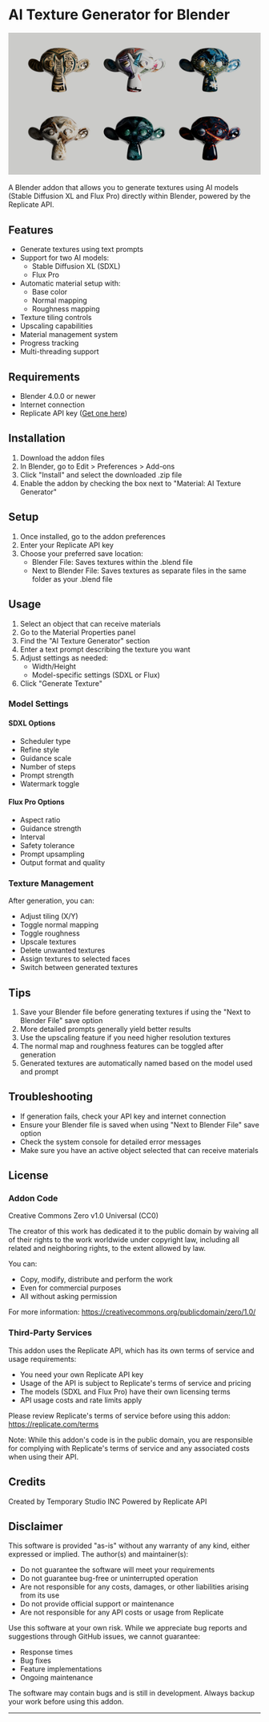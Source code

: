 # AI Texture Generator for Blender

![AI Texture Generator Cover](cover.png)

A Blender addon that allows you to generate textures using AI models (Stable Diffusion XL and Flux Pro) directly within Blender, powered by the Replicate API.

## Features

- Generate textures using text prompts
- Support for two AI models:
  - Stable Diffusion XL (SDXL)
  - Flux Pro
- Automatic material setup with:
  - Base color
  - Normal mapping
  - Roughness mapping
- Texture tiling controls
- Upscaling capabilities
- Material management system
- Progress tracking
- Multi-threading support

## Requirements

- Blender 4.0.0 or newer
- Internet connection
- Replicate API key ([Get one here](https://replicate.com))

## Installation

1. Download the addon files
2. In Blender, go to Edit > Preferences > Add-ons
3. Click "Install" and select the downloaded .zip file
4. Enable the addon by checking the box next to "Material: AI Texture Generator"

## Setup

1. Once installed, go to the addon preferences
2. Enter your Replicate API key
3. Choose your preferred save location:
   - Blender File: Saves textures within the .blend file
   - Next to Blender File: Saves textures as separate files in the same folder as your .blend file

## Usage

1. Select an object that can receive materials
2. Go to the Material Properties panel
3. Find the "AI Texture Generator" section
4. Enter a text prompt describing the texture you want
5. Adjust settings as needed:
   - Width/Height
   - Model-specific settings (SDXL or Flux)
6. Click "Generate Texture"

### Model Settings

#### SDXL Options
- Scheduler type
- Refine style
- Guidance scale
- Number of steps
- Prompt strength
- Watermark toggle

#### Flux Pro Options
- Aspect ratio
- Guidance strength
- Interval
- Safety tolerance
- Prompt upsampling
- Output format and quality

### Texture Management

After generation, you can:
- Adjust tiling (X/Y)
- Toggle normal mapping
- Toggle roughness
- Upscale textures
- Delete unwanted textures
- Assign textures to selected faces
- Switch between generated textures

## Tips

1. Save your Blender file before generating textures if using the "Next to Blender File" save option
2. More detailed prompts generally yield better results
3. Use the upscaling feature if you need higher resolution textures
4. The normal map and roughness features can be toggled after generation
5. Generated textures are automatically named based on the model used and prompt

## Troubleshooting

- If generation fails, check your API key and internet connection
- Ensure your Blender file is saved when using "Next to Blender File" save option
- Check the system console for detailed error messages
- Make sure you have an active object selected that can receive materials

## License

### Addon Code
Creative Commons Zero v1.0 Universal (CC0)

The creator of this work has dedicated it to the public domain by waiving all of their rights to the work worldwide under copyright law, including all related and neighboring rights, to the extent allowed by law.

You can:
- Copy, modify, distribute and perform the work
- Even for commercial purposes
- All without asking permission

For more information: https://creativecommons.org/publicdomain/zero/1.0/

### Third-Party Services

This addon uses the Replicate API, which has its own terms of service and usage requirements:
- You need your own Replicate API key
- Usage of the API is subject to Replicate's terms of service and pricing
- The models (SDXL and Flux Pro) have their own licensing terms
- API usage costs and rate limits apply

Please review Replicate's terms of service before using this addon:
https://replicate.com/terms

Note: While this addon's code is in the public domain, you are responsible for complying with Replicate's terms of service and any associated costs when using their API.

## Credits

Created by Temporary Studio INC
Powered by Replicate API

## Disclaimer

This software is provided "as-is" without any warranty of any kind, either expressed or implied. The author(s) and maintainer(s):
- Do not guarantee the software will meet your requirements
- Do not guarantee bug-free or uninterrupted operation
- Are not responsible for any costs, damages, or other liabilities arising from its use
- Do not provide official support or maintenance
- Are not responsible for any API costs or usage from Replicate

Use this software at your own risk. While we appreciate bug reports and suggestions through GitHub issues, we cannot guarantee:
- Response times
- Bug fixes
- Feature implementations
- Ongoing maintenance

The software may contain bugs and is still in development. Always backup your work before using this addon.

---
